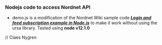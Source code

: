 
### Nodejs code to access Nordnet API

* demo.js is a modification of the Nordnet Wiki sample code [***Login and feed subscription example in Node.js***](https://api.test.nordnet.se/projects/api/wiki/Nodejs_example) to make it work without using the ursa library. Tested using **node v12.1.0**


// Claes Nygren
